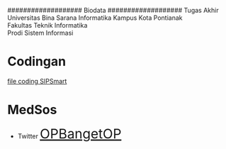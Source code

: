 ###################
Biodata
###################
Tugas Akhir<br> 
Universitas Bina Sarana Informatika
Kampus Kota Pontianak<br>
Fakultas Teknik Informatika<br>
Prodi Sistem Informasi<br>

# Codingan
<a href="https://github.com/N-Dafa/sipsmart/tree/master"> file coding SIPSmart </a>

# MedSos
* Twitter <a href="https://x.com/OPbangetOP" style="font-size: 30px;"> OPBangetOP </a>
